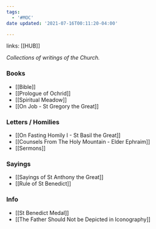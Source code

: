 ```yaml
---
tags:
  - '#MOC'
date updated: '2021-07-16T00:11:20-04:00'

---
```


links: [[HUB]]

_Collections of writings of the Church._

### Books

- [[Bible]]
- [[Prologue of Ochrid]]
- [[Spiritual Meadow]]
- [[On Job - St Gregory the Great]]

### Letters / Homilies

- [[On Fasting Homily I - St Basil the Great]]
- [[Counsels From The Holy Mountain - Elder Ephraim]]
- [[Sermons]]

### Sayings

- [[Sayings of St Anthony the Great]]
- [[Rule of St Benedict]]

### Info
- [[St Benedict Medal]]
- [[The Father Should Not be Depicted in Iconography]]
